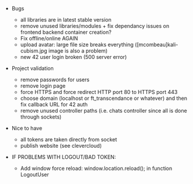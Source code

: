 - Bugs

  - all libraries are in latest stable version
  - remove unused libraries/modules + fix dependancy issues on frontend backend container creation?
  - Fix offline/online AGAIN
  - upload avatar: large file size breaks everything ([mcombeau]kali-cubism.jpg image is also a problem)
  - new 42 user login broken (500 server error)

- Project validation

  - remove passwords for users
  - remove login page
  - force HTTPS and force redirect HTTP port 80 to HTTPS port 443
  - choose domain (localhost or ft_transcendance or whatever) and then fix callback URL for 42 auth
  - remove unused controller paths (i.e. chats controller since all is done through sockets)

- Nice to have

  - all tokens are taken directly from socket
  - publish website (see clevercloud)

- IF PROBLEMS WITH LOGOUT/BAD TOKEN:
  - Add window force reload: window.location.reload(); in function LogoutUser
